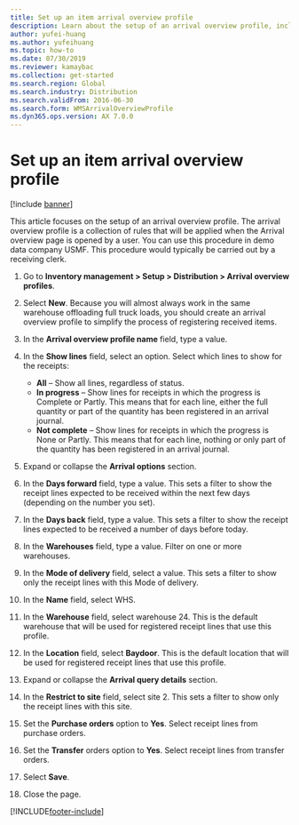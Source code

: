 ```yaml
--- 
title: Set up an item arrival overview profile
description: Learn about the setup of an arrival overview profile, including a step-by-step process using the USMF demo data company.
author: yufei-huang
ms.author: yufeihuang
ms.topic: how-to
ms.date: 07/30/2019
ms.reviewer: kamaybac
ms.collection: get-started   
ms.search.region: Global
ms.search.industry: Distribution
ms.search.validFrom: 2016-06-30
ms.search.form: WMSArrivalOverviewProfile
ms.dyn365.ops.version: AX 7.0.0 
---
```


# Set up an item arrival overview profile

[!include [banner](../../includes/banner.md)]

This article focuses on the setup of an arrival overview profile. The arrival overview profile is a collection of rules that will be applied when the Arrival overview page is opened by a user. You can use this procedure in demo data company USMF. This procedure would typically be carried out by a receiving clerk.

1. Go to **Inventory management > Setup > Distribution > Arrival overview profiles**.
2. Select **New**. Because you will almost always work in the same warehouse offloading full truck loads, you should create an arrival overview profile to simplify the process of registering received items.  
3. In the **Arrival overview profile name** field, type a value.
4. In the **Show lines** field, select an option. Select which lines to show for the receipts:  

    - **All** – Show all lines, regardless of status.   
    - **In progress** – Show lines for receipts in which the progress is Complete or Partly. This means that for each line, either the full quantity or part of the quantity has been registered in an arrival journal.   
    - **Not complete** – Show lines for receipts in which the progress is None or Partly. This means that for each line, nothing or only part of the quantity has been registered in an arrival journal.  

5. Expand or collapse the **Arrival options** section.
6. In the **Days forward** field, type a value. This sets a filter to show the receipt lines expected to be received within the next few days (depending on the number you set).  
7. In the **Days back** field, type a value. This sets a filter to show the receipt lines expected to be received a number of days before today.  
8. In the **Warehouses** field, type a value. Filter on one or more warehouses.  
9. In the **Mode of delivery** field, select a value. This sets a filter to show only the receipt lines with this Mode of delivery.  
10. In the **Name** field, select WHS.
11. In the **Warehouse** field, select warehouse 24. This is the default warehouse that will be used for registered receipt lines that use this profile.  
12. In the **Location** field, select **Baydoor**. This is the default location that will be used for registered receipt lines that use this profile.  
13. Expand or collapse the **Arrival query details** section.
14. In the **Restrict to site** field, select site 2. This sets a filter to show only the receipt lines with this site.  
15. Set the **Purchase orders** option to **Yes**. Select receipt lines from purchase orders.  
16. Set the **Transfer** orders option to **Yes**. Select receipt lines from transfer orders.  
17. Select **Save**.
18. Close the page.



[!INCLUDE[footer-include](../../../includes/footer-banner.md)]
